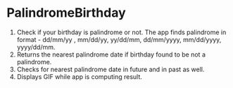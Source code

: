 # PalindromeBirthday

1. Check if your birthday is palindrome or not. The app finds palindrome in format - dd/mm/yy , mm/dd/yy, yy/dd/mm, dd/mm/yyyy, mm/dd/yyyy, yyyy/dd/mm.
2. Returns the nearest palindrome date if birthday found to be not a palindrome.
3. Checks for nearest palindrome date in future and in past as well.
4. Displays GIF while app is computing result.
